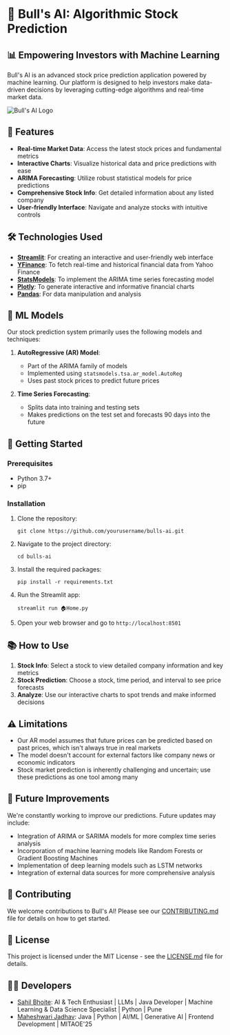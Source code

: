 # 🐂 Bull's AI: Algorithmic Stock Prediction

## 📊 Empowering Investors with Machine Learning

Bull's AI is an advanced stock price prediction application powered by machine learning. Our platform is designed to help investors make data-driven decisions by leveraging cutting-edge algorithms and real-time market data.

![Bull's AI Logo](![image](https://www.flaticon.com/free-icon/bull_1606571?term=stock+bull&page=1&position=1&origin=search&related_id=1606571)
)

## 🌟 Features

- **Real-time Market Data**: Access the latest stock prices and fundamental metrics
- **Interactive Charts**: Visualize historical data and price predictions with ease
- **ARIMA Forecasting**: Utilize robust statistical models for price predictions
- **Comprehensive Stock Info**: Get detailed information about any listed company
- **User-friendly Interface**: Navigate and analyze stocks with intuitive controls

## 🛠️ Technologies Used

- **[Streamlit](https://streamlit.io/)**: For creating an interactive and user-friendly web interface
- **[YFinance](https://pypi.org/project/yfinance/)**: To fetch real-time and historical financial data from Yahoo Finance
- **[StatsModels](https://www.statsmodels.org/)**: To implement the ARIMA time series forecasting model
- **[Plotly](https://plotly.com/)**: To generate interactive and informative financial charts
- **[Pandas](https://pandas.pydata.org/)**: For data manipulation and analysis

## 🧠 ML Models

Our stock prediction system primarily uses the following models and techniques:

1. **AutoRegressive (AR) Model**: 
   - Part of the ARIMA family of models
   - Implemented using `statsmodels.tsa.ar_model.AutoReg`
   - Uses past stock prices to predict future prices

2. **Time Series Forecasting**:
   - Splits data into training and testing sets
   - Makes predictions on the test set and forecasts 90 days into the future

## 🚀 Getting Started

### Prerequisites

- Python 3.7+
- pip

### Installation

1. Clone the repository:
   ```
   git clone https://github.com/yourusername/bulls-ai.git
   ```

2. Navigate to the project directory:
   ```
   cd bulls-ai
   ```

3. Install the required packages:
   ```
   pip install -r requirements.txt
   ```

4. Run the Streamlit app:
   ```
   streamlit run 🏠Home.py
   ```

5. Open your web browser and go to `http://localhost:8501`

## 📚 How to Use

1. **Stock Info**: Select a stock to view detailed company information and key metrics
2. **Stock Prediction**: Choose a stock, time period, and interval to see price forecasts
3. **Analyze**: Use our interactive charts to spot trends and make informed decisions

## ⚠️ Limitations

- Our AR model assumes that future prices can be predicted based on past prices, which isn't always true in real markets
- The model doesn't account for external factors like company news or economic indicators
- Stock market prediction is inherently challenging and uncertain; use these predictions as one tool among many

## 🔮 Future Improvements

We're constantly working to improve our predictions. Future updates may include:

- Integration of ARIMA or SARIMA models for more complex time series analysis
- Incorporation of machine learning models like Random Forests or Gradient Boosting Machines
- Implementation of deep learning models such as LSTM networks
- Integration of external data sources for more comprehensive analysis

## 👥 Contributing

We welcome contributions to Bull's AI! Please see our [CONTRIBUTING.md](CONTRIBUTING.md) file for details on how to get started.

## 📄 License

This project is licensed under the MIT License - see the [LICENSE.md](LICENSE.md) file for details.

## 👨‍💻 Developers

- [Sahil Bhoite](https://www.linkedin.com/in/sahil-bhoite/): AI & Tech Enthusiast | LLMs | Java Developer | Machine Learning & Data Science Specialist | Python | Pune
- [Maheshwari Jadhav](https://www.linkedin.com/in/maheshwari-jadhav/): Java | Python | AI/ML | Generative AI | Frontend Development | MITAOE'25

